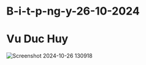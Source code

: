 # B-i-t-p-ng-y-26-10-2024
# Vu Duc Huy
![Screenshot 2024-10-26 130918](https://github.com/user-attachments/assets/c673d98f-3100-426f-9d9c-3551ab7c92ec)
